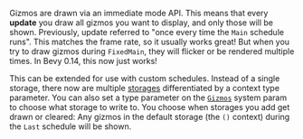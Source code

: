 Gizmos are drawn via an immediate mode API. This means that every **update** you draw all gizmos you want to display, and only those will be shown. Previously, update referred to "once every time the `Main` schedule runs". This matches the frame rate, so it usually works great! But when you try to draw gizmos during `FixedMain`, they will flicker or be rendered multiple times. In Bevy 0.14, this now just works!

This can be extended for use with custom schedules. Instead of a single storage, there now are multiple [storages](https://docs.rs/bevy/0.14/bevy/gizmos/gizmos/struct.GizmoStorage.html) differentiated by a context type parameter. You can also set a type parameter on the [`Gizmos`](https://docs.rs/bevy/0.14/bevy/gizmos/gizmos/struct.Gizmos.html) system param to choose what storage to write to. You choose when storages you add get drawn or cleared: Any gizmos in the default storage (the `()` context) during the `Last` schedule will be shown.
